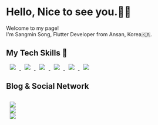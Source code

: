 <h1> Hello, Nice to see you.🙌🏻</h1>
Welcome to my page!</br>
I'm Sangmin Song, Flutter Developer from Ansan, Korea🇰🇷.

<h2> My Tech Skills 🔧</h2>

<a href="https://www.flutter.dev/">
  <img
       src = "https://img.shields.io/badge/-FLUTTER-white?style=for-the-badge&logo=flutter&logoColor=blue&link=https://www.flutter.dev/"
       style="height : auto; margin-left : 10px; margin-right:10px;"/>
</a>
<a href="https://www.java.com/">
  <img
       src = "https://img.shields.io/badge/-JAVA-white?style=for-the-badge&logo=java&logoColor=orange&link=https://www.java.com/"
       style="height : auto; margin-left : 10px; margin-right:10px;"/>
</a>
<a href="https://developer.apple.com/swift/">
  <img
       src = "https://img.shields.io/badge/-SWIFT-white?style=for-the-badge&logo=swift&link=https://developer.apple.com/swift/"
       style="height : auto; margin-left : 10px; margin-right:10px;"/>
</a>
<a href="https://www.github.com/">
  <img
       src = "https://img.shields.io/badge/-GIT-white?style=for-the-badge&logo=git&link=https://www.github.com/"
       style="height : auto; margin-left : 10px; margin-right:10px;"/>
</a>
<a href="https://www.mariadb.org/">
  <img
       src = "https://img.shields.io/badge/-MARIADB-white?style=for-the-badge&logo=mariadb&logoColor=brown&link=https://www.mariadb.org/"
       style="height : auto; margin-left : 10px; margin-right:10px;"/>
</a>
<a href="https://www.firebase.com/">
  <img
       src = "https://img.shields.io/badge/-FIREBASE-white?style=for-the-badge&logo=firebase&link=https://www.firebase.com/"
       style="height : auto; margin-left : 10px; margin-right:10px;"/>
</a>

<h2> Blog & Social Network <h2>
<a href="https://www.instagram.com/songgoori/">
    <img 
        src="http://img.shields.io/badge/-Instagram-black?style=flat&logo=instagram&link=https://www.instagram.com/songgoori/"
        style="height : auto; margin-left : 10px; margin-right : 10px;"/>
</a>
  </br>
<a href="https://velog.io/@songoori">
    <img 
        src="http://img.shields.io/badge/-Velog-black?style=flat&logo=Vector Logo Zone&link=https://velog.io/@songoori"
        style="height : auto; margin-left : 10px; margin-right : 10px;"/>
</a>
 </br>
 <a href="https://blog.naver.com/qjsrotkdals">
    <img 
        src="http://img.shields.io/badge/-Naver-black?style=flat&logo=naver&link=https://blog.naver.com/qjsrotkdals"
        style="height : auto; margin-left : 10px; margin-right : 10px;"/>
</a>
